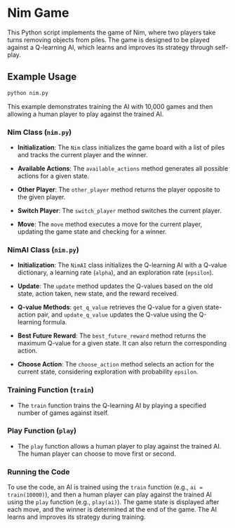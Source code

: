 # Nim Game

This Python script implements the game of Nim, where two players take turns removing objects from piles. The game is designed to be played against a Q-learning AI, which learns and improves its strategy through self-play.

## Example Usage

```bash
python nim.py
```

This example demonstrates training the AI with 10,000 games and then allowing a human player to play against the trained AI.

### Nim Class (`nim.py`)

- **Initialization**: The `Nim` class initializes the game board with a list of piles and tracks the current player and the winner.

- **Available Actions**: The `available_actions` method generates all possible actions for a given state.

- **Other Player**: The `other_player` method returns the player opposite to the given player.

- **Switch Player**: The `switch_player` method switches the current player.

- **Move**: The `move` method executes a move for the current player, updating the game state and checking for a winner.

### NimAI Class (`nim.py`)

- **Initialization**: The `NimAI` class initializes the Q-learning AI with a Q-value dictionary, a learning rate (`alpha`), and an exploration rate (`epsilon`).

- **Update**: The `update` method updates the Q-values based on the old state, action taken, new state, and the reward received.

- **Q-value Methods**: `get_q_value` retrieves the Q-value for a given state-action pair, and `update_q_value` updates the Q-value using the Q-learning formula.

- **Best Future Reward**: The `best_future_reward` method returns the maximum Q-value for a given state. It can also return the corresponding action.

- **Choose Action**: The `choose_action` method selects an action for the current state, considering exploration with probability `epsilon`.

### Training Function (`train`)

- The `train` function trains the Q-learning AI by playing a specified number of games against itself.

### Play Function (`play`)

- The `play` function allows a human player to play against the trained AI. The human player can choose to move first or second.

### Running the Code

To use the code, an AI is trained using the `train` function (e.g., `ai = train(10000)`), and then a human player can play against the trained AI using the `play` function (e.g., `play(ai)`). The game state is displayed after each move, and the winner is determined at the end of the game. The AI learns and improves its strategy during training.

